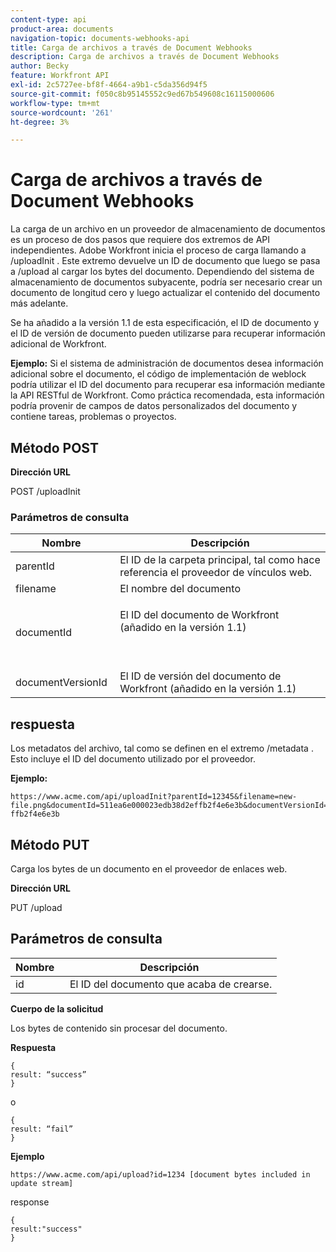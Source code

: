 ```yaml
---
content-type: api
product-area: documents
navigation-topic: documents-webhooks-api
title: Carga de archivos a través de Document Webhooks
description: Carga de archivos a través de Document Webhooks
author: Becky
feature: Workfront API
exl-id: 2c5727ee-bf8f-4664-a9b1-c5da356d94f5
source-git-commit: f050c8b95145552c9ed67b549608c16115000606
workflow-type: tm+mt
source-wordcount: '261'
ht-degree: 3%

---
```



# Carga de archivos a través de Document Webhooks

La carga de un archivo en un proveedor de almacenamiento de documentos es un proceso de dos pasos que requiere dos extremos de API independientes. Adobe Workfront inicia el proceso de carga llamando a /uploadInit . Este extremo devuelve un ID de documento que luego se pasa a /upload al cargar los bytes del documento. Dependiendo del sistema de almacenamiento de documentos subyacente, podría ser necesario crear un documento de longitud cero y luego actualizar el contenido del documento más adelante.

Se ha añadido a la versión 1.1 de esta especificación, el ID de documento y el ID de versión de documento pueden utilizarse para recuperar información adicional de Workfront.

**Ejemplo:** Si el sistema de administración de documentos desea información adicional sobre el documento, el código de implementación de weblock podría utilizar el ID del documento para recuperar esa información mediante la API RESTful de Workfront. Como práctica recomendada, esta información podría provenir de campos de datos personalizados del documento y contiene tareas, problemas o proyectos.

## Método POST

**Dirección URL**

POST /uploadInit

### Parámetros de consulta

<table style="table-layout:auto"> 
 <col> 
 <col> 
 <thead> 
  <tr> 
   <th>Nombre </th> 
   <th>Descripción</th> 
  </tr> 
 </thead> 
 <tbody> 
  <tr> 
   <td>parentId </td> 
   <td>El ID de la carpeta principal, tal como hace referencia el proveedor de vínculos web.</td> 
  </tr> 
  <tr> 
   <td>filename </td> 
   <td>El nombre del documento</td> 
  </tr> 
  <tr> 
   <td>documentId</td> 
   <td> <p>El ID del documento de Workfront (añadido en la versión 1.1)</p> <p> </p> </td> 
  </tr> 
  <tr> 
   <td>documentVersionId </td> 
   <td>El ID de versión del documento de Workfront (añadido en la versión 1.1) </td> 
  </tr> 
 </tbody> 
</table>

## respuesta

Los metadatos del archivo, tal como se definen en el extremo /metadata . Esto incluye el ID del documento utilizado por el proveedor.

**Ejemplo:**

```
https://www.acme.com/api/uploadInit?parentId=12345&filename=new-file.png&documentId=511ea6e000023edb38d2effb2f4e6e3b&documentVersionId=511ea6e000023edb38d2e ffb2f4e6e3b
```

## Método PUT

Carga los bytes de un documento en el proveedor de enlaces web.

**Dirección URL**

PUT /upload

## Parámetros de consulta

| Nombre  | Descripción |
|---|---|
| id  |  El ID del documento que acaba de crearse. |


**Cuerpo de la solicitud**

Los bytes de contenido sin procesar del documento.

**Respuesta**

```
{
result: “success”
}
```

o

```
{
result: “fail”
}
```

**Ejemplo**

`https://www.acme.com/api/upload?id=1234 [document bytes included in update stream]`

response

```
{
result:"success"
}
```

